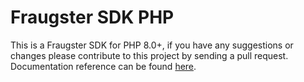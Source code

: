 # Fraugster SDK PHP

This is a Fraugster SDK for PHP 8.0+, if you have any suggestions or changes please contribute to this project by sending a pull request.
Documentation reference can be found [here](https://docs.fraugster.com/).
